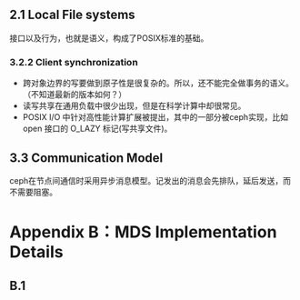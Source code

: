 ## 2.1 Local File systems

接口以及行为，也就是语义，构成了POSIX标准的基础。

### 3.2.2 Client synchronization

* 跨对象边界的写要做到原子性是很复杂的。所以，还不能完全做事务的语义。（不知道最新的版本如何？）
* 读写共享在通用负载中很少出现，但是在科学计算中却很常见。
* POSIX I/O 中针对高性能计算扩展被提出，其中的一部分被ceph实现，比如 open 接口的 O_LAZY 标记(写共享文件)。

## 3.3 Communication Model

ceph在节点间通信时采用异步消息模型。记发出的消息会先排队，延后发送，而不需要阻塞。


# Appendix B：MDS Implementation Details

## B.1 
